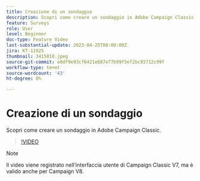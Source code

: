 ```yaml
---
title: Creazione di un sondaggio
description: Scopri come creare un sondaggio in Adobe Campaign Classic.
feature: Surveys
role: User
level: Beginner
doc-type: Feature Video
last-substantial-update: 2023-04-25T00:00:00Z
jira: KT-11925
thumbnail: 3415810.jpeg
source-git-commit: e0df9e93cf0421e687e77b99f5ef2bc93712c99f
workflow-type: tm+mt
source-wordcount: '43'
ht-degree: 0%

---
```



# Creazione di un sondaggio

Scopri come creare un sondaggio in Adobe Campaign Classic.

>[!VIDEO](https://video.tv.adobe.com/v/3415810/?learn=on)

>[!NOTE]
>Il video viene registrato nell’interfaccia utente di Campaign Classic V7, ma è valido anche per Campaign V8.
